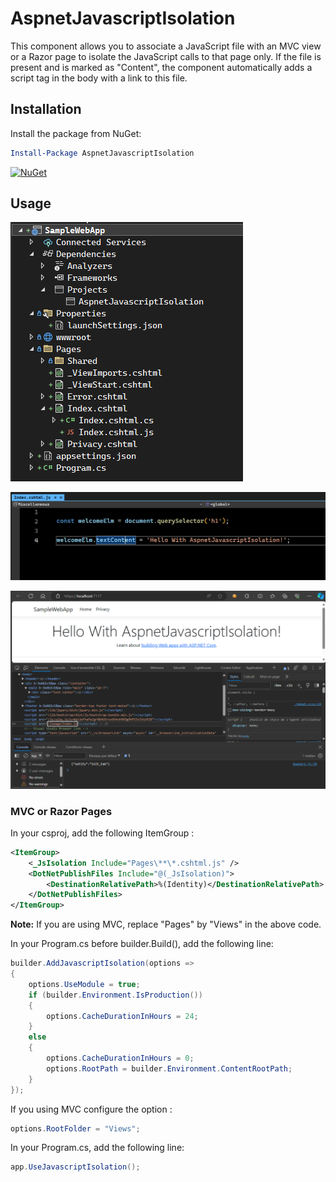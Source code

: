 # AspnetJavascriptIsolation

This component allows you to associate a JavaScript file with an MVC view or a Razor page to isolate the JavaScript calls to that page only. If the file is present and is marked as "Content", the component automatically adds a script tag in the body with a link to this file.

## Installation

Install the package from NuGet:

```powershell
Install-Package AspnetJavascriptIsolation
```

[![NuGet](https://img.shields.io/nuget/v/AspnetJavascriptIsolation.svg)](https://www.nuget.org/packages/AspnetJavascriptIsolation/)

## Usage

![Project](/doc/Project.png)

![Javascript](/doc/Javascript.png)

![Source](/doc/Source.png)

### MVC or Razor Pages

In your csproj, add the following ItemGroup :

```xml
<ItemGroup>
	<_JsIsolation Include="Pages\**\*.cshtml.js" />
	<DotNetPublishFiles Include="@(_JsIsolation)">
		<DestinationRelativePath>%(Identity)</DestinationRelativePath>
	</DotNetPublishFiles>
</ItemGroup>
```

**Note:** If you are using MVC, replace "Pages" by "Views" in the above code.

In your Program.cs before builder.Build(), add the following line:

```csharp
builder.AddJavascriptIsolation(options =>
{
	options.UseModule = true;
	if (builder.Environment.IsProduction())
	{
		options.CacheDurationInHours = 24;
	}
	else
	{
		options.CacheDurationInHours = 0;
		options.RootPath = builder.Environment.ContentRootPath;
	}
});
```

If you using MVC configure the option :

```csharp
options.RootFolder = "Views";
```

In your Program.cs, add the following line:

```csharp
app.UseJavascriptIsolation();
```



